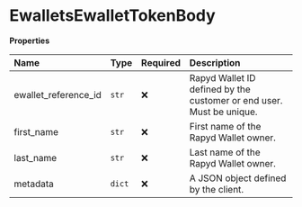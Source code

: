 # EwalletsEwalletTokenBody

**Properties**

| Name                 | Type   | Required | Description                                                          |
| :------------------- | :----- | :------- | :------------------------------------------------------------------- |
| ewallet_reference_id | `str`  | ❌       | Rapyd Wallet ID defined by the customer or end user. Must be unique. |
| first_name           | `str`  | ❌       | First name of the Rapyd Wallet owner.                                |
| last_name            | `str`  | ❌       | Last name of the Rapyd Wallet owner.                                 |
| metadata             | `dict` | ❌       | A JSON object defined by the client.                                 |
